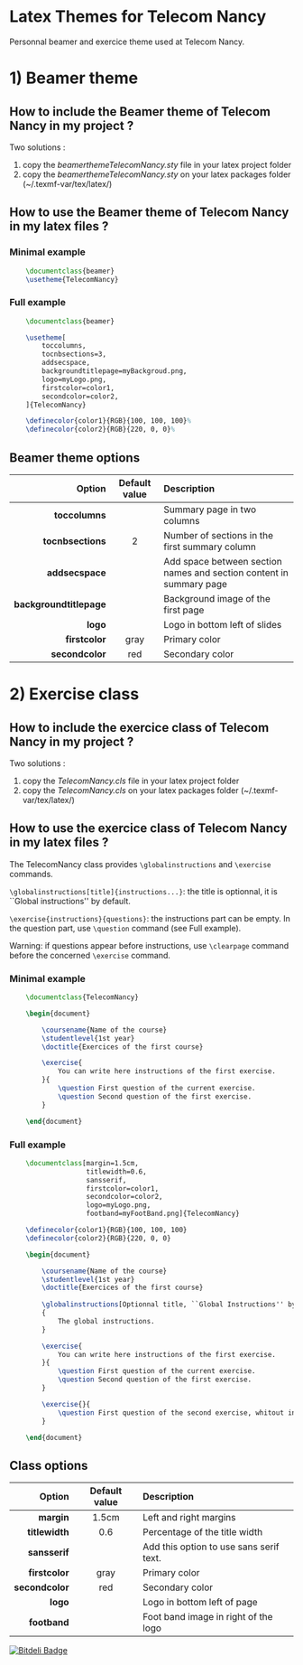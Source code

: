 Latex Themes for Telecom Nancy
==============================

Personnal beamer and exercice theme used at Telecom Nancy.

# 1) Beamer theme

## How to include the Beamer theme of Telecom Nancy in my project ?

Two solutions :
  1. copy the *beamerthemeTelecomNancy.sty* file in your latex project folder
  2. copy the *beamerthemeTelecomNancy.sty* on your latex packages folder (~/.texmf-var/tex/latex/)

## How to use the Beamer theme of Telecom Nancy in my latex files ?

### Minimal example

```latex
	\documentclass{beamer}
	\usetheme{TelecomNancy}
```

### Full example

```latex
	\documentclass{beamer}

	\usetheme[
		toccolumns,
		tocnbsections=3,
		addsecspace,
		backgroundtitlepage=myBackgroud.png,
		logo=myLogo.png,
		firstcolor=color1,
		secondcolor=color2,
	]{TelecomNancy}

	\definecolor{color1}{RGB}{100, 100, 100}%
	\definecolor{color2}{RGB}{220, 0, 0}%
```

## Beamer theme options

Option					| Default value | Description
-----------------------:|:-------------:|:-------------------------------------------------------------------
**toccolumns**			|				| Summary page in two columns
**tocnbsections**		|	2			| Number of sections in the first summary column
**addsecspace**			|				| Add space between section names and section content in summary page
**backgroundtitlepage**	|				| Background image of the first page
**logo**				|				| Logo in bottom left of slides
**firstcolor**			|	gray		| Primary color
**secondcolor**			|	red			| Secondary color




# 2) Exercise class

## How to include the exercice class of Telecom Nancy in my project ?

Two solutions :
  1. copy the *TelecomNancy.cls* file in your latex project folder
  2. copy the *TelecomNancy.cls* on your latex packages folder (~/.texmf-var/tex/latex/)

## How to use the exercice class of Telecom Nancy in my latex files ?

The TelecomNancy class provides `\globalinstructions` and `\exercise` commands.

`\globalinstructions[title]{instructions...}`: the title is optionnal, it is ``Global instructions'' by default.

`\exercise{instructions}{questions}`: the instructions part can be empty. In the question part, use `\question` command (see Full example).

Warning: if questions appear before instructions, use `\clearpage` command before the concerned `\exercise` command.

### Minimal example

```latex
	\documentclass{TelecomNancy}

	\begin{document}

		\coursename{Name of the course}
		\studentlevel{1st year}
		\doctitle{Exercices of the first course}

		\exercise{
			You can write here instructions of the first exercise.
		}{
			\question First question of the current exercise.
			\question Second question of the first exercise.
		}

	\end{document}
```

### Full example

```latex
	\documentclass[margin=1.5cm,
				   titlewidth=0.6,
				   sansserif,
				   firstcolor=color1,
				   secondcolor=color2,
				   logo=myLogo.png,
				   footband=myFootBand.png]{TelecomNancy}

	\definecolor{color1}{RGB}{100, 100, 100}
	\definecolor{color2}{RGB}{220, 0, 0}

	\begin{document}

		\coursename{Name of the course}
		\studentlevel{1st year}
		\doctitle{Exercices of the first course}
		
		\globalinstructions[Optionnal title, ``Global Instructions'' by default]
		{
			The global instructions.
		}

		\exercise{
			You can write here instructions of the first exercise.
		}{
			\question First question of the current exercise.
			\question Second question of the first exercise.
		}

		\exercise{}{
			\question First question of the second exercise, whitout instructions.
		}

	\end{document}
```

## Class options

Option			| Default value | Description
---------------:|:-------------:|:-------------------------------------------------------------------
**margin**		|	1.5cm		| Left and right margins
**titlewidth**	|	0.6			| Percentage of the title width
**sansserif**	|				| Add this option to use sans serif text.
**firstcolor**	|	gray		| Primary color
**secondcolor**	|	red			| Secondary color
**logo**		|				| Logo in bottom left of page
**footband**	|				| Foot band image in right of the logo


[![Bitdeli Badge](https://d2weczhvl823v0.cloudfront.net/akrah/latexthemetelecomnancy/trend.png)](https://bitdeli.com/free "Bitdeli Badge")


